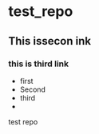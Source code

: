 test_repo
=========
## This issecon ink
### this is third link
* first
* Second
* third
* 
test repo
